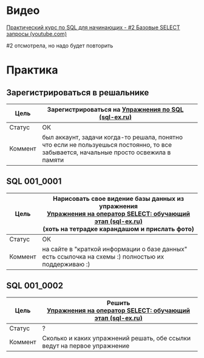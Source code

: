 # Видео
[Практический курс по SQL для начинающих - #2 Базовые SELECT запросы (youtube.com)](https://www.youtube.com/watch?v=QlTKtC0_Wgk&list=PLBheEHDcG7-k1Y_Uy04Dj2ylWhcfSfqoF&index=2)

#2 отсмотрела, но надо будет повторить
# Практика
## Зарегистрироваться в решальнике
| Цель    | Зарегистрироваться на [Упражнения по SQL (sql-ex.ru)](https://www.sql-ex.ru/)                                                           |     |
| ------- | --------------------------------------------------------------------------------------------------------------------------------------- | --- |
| Статус  | ОК                                                                                                                                      |     |
| Коммент | был аккаунт, задачи когда-то решала,  понятно что если не пользуешься постоянно, то все забывается,  начальные просто освежила в памяти |     |
## SQL 001_0001
| Цель    | Нарисовать свое видение базы данных из упражнения<br>[Упражнения на оператор SELECT: обучающий этап (sql-ex.ru)](https://www.sql-ex.ru/learn_exercises.php?LN=1)<br>(хоть на тетрадке карандашом и прислать фото) |
| ------- | ----------------------------------------------------------------------------------------------------------------------------------------------------------------------------------------------------------------- |
| Статус  | ОК                                                                                                                                                                                                                |
| Коммент | на сайте в "краткой информации о базе данных" есть ссылочка на схемы :) полностью их поддерживаю :)                                                                                                               |
## SQL 001_0002
| Цель    | Решить<br>[Упражнения на оператор SELECT: обучающий этап (sql-ex.ru)](https://www.sql-ex.ru/learn_exercises.php?LN=1) |
| ------- | --------------------------------------------------------------------------------------------------------------------- |
| Статус  | ?                                                                                                                     |
| Коммент | Сколько и каких упражнений решать, обе ссылки ведут на первое упражнение                                              |
